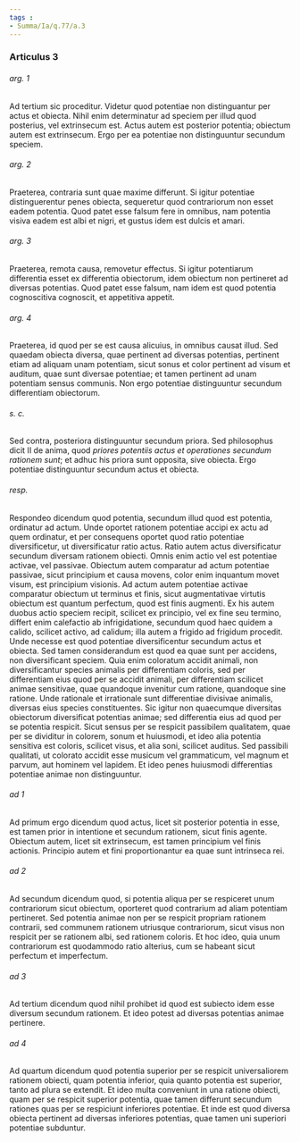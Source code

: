```yaml
---
tags : 
- Summa/Ia/q.77/a.3
---
```


### Articulus 3

###### arg. 1
Ad tertium sic proceditur. Videtur quod potentiae non distinguantur per actus et obiecta. Nihil enim determinatur ad speciem per illud quod posterius, vel extrinsecum est. Actus autem est posterior potentia; obiectum autem est extrinsecum. Ergo per ea potentiae non distinguuntur secundum speciem.

###### arg. 2
Praeterea, contraria sunt quae maxime differunt. Si igitur potentiae distinguerentur penes obiecta, sequeretur quod contrariorum non esset eadem potentia. Quod patet esse falsum fere in omnibus, nam potentia visiva eadem est albi et nigri, et gustus idem est dulcis et amari.

###### arg. 3
Praeterea, remota causa, removetur effectus. Si igitur potentiarum differentia esset ex differentia obiectorum, idem obiectum non pertineret ad diversas potentias. Quod patet esse falsum, nam idem est quod potentia cognoscitiva cognoscit, et appetitiva appetit.

###### arg. 4
Praeterea, id quod per se est causa alicuius, in omnibus causat illud. Sed quaedam obiecta diversa, quae pertinent ad diversas potentias, pertinent etiam ad aliquam unam potentiam, sicut sonus et color pertinent ad visum et auditum, quae sunt diversae potentiae; et tamen pertinent ad unam potentiam sensus communis. Non ergo potentiae distinguuntur secundum differentiam obiectorum.

###### s. c.
Sed contra, posteriora distinguuntur secundum priora. Sed philosophus dicit II de anima, quod *priores potentiis actus et operationes secundum rationem sunt*; et adhuc his priora sunt opposita, sive obiecta. Ergo potentiae distinguuntur secundum actus et obiecta.

###### resp.
Respondeo dicendum quod potentia, secundum illud quod est potentia, ordinatur ad actum. Unde oportet rationem potentiae accipi ex actu ad quem ordinatur, et per consequens oportet quod ratio potentiae diversificetur, ut diversificatur ratio actus. Ratio autem actus diversificatur secundum diversam rationem obiecti. Omnis enim actio vel est potentiae activae, vel passivae. Obiectum autem comparatur ad actum potentiae passivae, sicut principium et causa movens, color enim inquantum movet visum, est principium visionis. Ad actum autem potentiae activae comparatur obiectum ut terminus et finis, sicut augmentativae virtutis obiectum est quantum perfectum, quod est finis augmenti. Ex his autem duobus actio speciem recipit, scilicet ex principio, vel ex fine seu termino, differt enim calefactio ab infrigidatione, secundum quod haec quidem a calido, scilicet activo, ad calidum; illa autem a frigido ad frigidum procedit. Unde necesse est quod potentiae diversificentur secundum actus et obiecta. Sed tamen considerandum est quod ea quae sunt per accidens, non diversificant speciem. Quia enim coloratum accidit animali, non diversificantur species animalis per differentiam coloris, sed per differentiam eius quod per se accidit animali, per differentiam scilicet animae sensitivae, quae quandoque invenitur cum ratione, quandoque sine ratione. Unde rationale et irrationale sunt differentiae divisivae animalis, diversas eius species constituentes. Sic igitur non quaecumque diversitas obiectorum diversificat potentias animae; sed differentia eius ad quod per se potentia respicit. Sicut sensus per se respicit passibilem qualitatem, quae per se dividitur in colorem, sonum et huiusmodi, et ideo alia potentia sensitiva est coloris, scilicet visus, et alia soni, scilicet auditus. Sed passibili qualitati, ut colorato accidit esse musicum vel grammaticum, vel magnum et parvum, aut hominem vel lapidem. Et ideo penes huiusmodi differentias potentiae animae non distinguuntur.

###### ad 1
Ad primum ergo dicendum quod actus, licet sit posterior potentia in esse, est tamen prior in intentione et secundum rationem, sicut finis agente. Obiectum autem, licet sit extrinsecum, est tamen principium vel finis actionis. Principio autem et fini proportionantur ea quae sunt intrinseca rei.

###### ad 2
Ad secundum dicendum quod, si potentia aliqua per se respiceret unum contrariorum sicut obiectum, oporteret quod contrarium ad aliam potentiam pertineret. Sed potentia animae non per se respicit propriam rationem contrarii, sed communem rationem utriusque contrariorum, sicut visus non respicit per se rationem albi, sed rationem coloris. Et hoc ideo, quia unum contrariorum est quodammodo ratio alterius, cum se habeant sicut perfectum et imperfectum.

###### ad 3
Ad tertium dicendum quod nihil prohibet id quod est subiecto idem esse diversum secundum rationem. Et ideo potest ad diversas potentias animae pertinere.

###### ad 4
Ad quartum dicendum quod potentia superior per se respicit universaliorem rationem obiecti, quam potentia inferior, quia quanto potentia est superior, tanto ad plura se extendit. Et ideo multa conveniunt in una ratione obiecti, quam per se respicit superior potentia, quae tamen differunt secundum rationes quas per se respiciunt inferiores potentiae. Et inde est quod diversa obiecta pertinent ad diversas inferiores potentias, quae tamen uni superiori potentiae subduntur.

